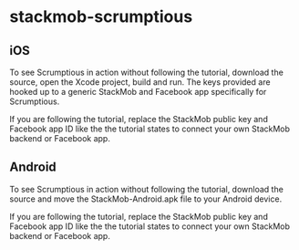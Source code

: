 stackmob-scrumptious
====================

## iOS

To see Scrumptious in action without following the tutorial, download the source, open the Xcode project, build and run.  The keys provided are hooked up to a generic StackMob and Facebook app specifically for Scrumptious.

If you are following the tutorial, replace the StackMob public key and Facebook app ID like the the tutorial states to connect your own StackMob backend or Facebook app.

## Android

To see Scrumptious in action without following the tutorial, download the source and move the StackMob-Android.apk file to your Android device.

If you are following the tutorial, replace the StackMob public key and Facebook app ID like the the tutorial states to connect your own StackMob backend or Facebook app.